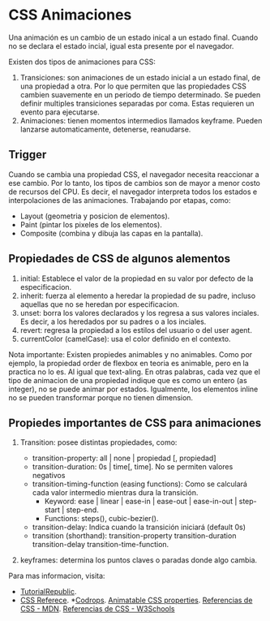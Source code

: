 # CSS Animaciones

Una animación es un cambio de un estado inical a un estado final. Cuando no se declara el estado incial, igual esta presente por el navegador.

Existen dos tipos de animaciones para CSS:

1. Transiciones: son animaciones de un estado inicial a un estado final, de una propiedad a otra. Por lo que permiten que las propiedades CSS cambien suavemente en un periodo de tiempo determinado. Se pueden definir multiples transiciones separadas por coma. Estas requieren un evento para ejecutarse.
2. Animaciones: tienen momentos intermedios llamados keyframe. Pueden lanzarse automaticamente, detenerse, reanudarse.

## Trigger

Cuando se cambia una propiedad CSS, el navegador necesita reaccionar a ese cambio. Por lo tanto, los tipos de cambios son de mayor a menor costo de recursos del CPU. Es decir, el navegador interpreta todos los estados e interpolaciones de las animaciones. Trabajando por etapas, como:

* Layout (geometria y posicion de elementos).
* Paint (pintar los pixeles de los elementos).
* Composite (combina y dibuja las capas en la pantalla).

## Propiedades de CSS de algunos alementos

1. initial: Establece el valor de la propiedad en su valor por defecto de la especificacion.
2. inherit: fuerza al elemento a heredar la propiedad de su padre, incluso aquellas que no se heredan por especificacion.
3. unset: borra los valores declarados y los regresa a sus valores inciales. Es decir, a los heredados por su padres o a los inciales.
4. revert: regresa la propiedad a los estilos del usuario o del user agent.
5. currentColor (camelCase): usa el color definido en el contexto.

Nota importante: Existen propiedes animables y no animables. Como por ejemplo, la propiedad order de flexbox en teoria es animable, pero en la practica no lo es. Al igual que text-aling. En otras palabras, cada vez que el tipo de animacion de una propiedad indique que es como un entero (as integer), no se puede animar por estados. Igualmente, los elementos inline no se pueden transformar porque no tienen dimension.

## Propiedes importantes de CSS para animaciones

1. Transition: posee distintas propiedades, como:
   * transition-property: all | none | propiedad [, propiedad]
   * transition-duration: 0s | time[, time]. No se permiten valores negativos
   * transition-timing-function (easing functions): Como se calculará cada valor intermedio mientras dura la transición. 
        - Keyword: ease | linear | ease-in | ease-out | ease-in-out | step-start | step-end.
        - Functions: steps(), cubic-bezier().
   * transition-delay: Indica cuando la transición iniciará (default 0s)
   * transition (shorthand): transition-property transition-duration transition-delay transition-time-function.

2. keyframes: determina los puntos claves o paradas donde algo cambia.

Para mas informacion, visita:

* [TutorialRepublic](https://www.tutorialrepublic.com/css-reference/css-animatable-properties.php).
* [CSS Referece](https://cssreference.io/).
*[Codrops](https://tympanus.net/codrops/css_reference/).
[Animatable CSS properties](https://developer.mozilla.org/en-US/docs/Web/CSS/CSS_animated_properties).
[Referencias de CSS - MDN](https://developer.mozilla.org/es/docs/Web/CSS/Referencia_CSS).
[Referencias de CSS - W3Schools](https://www.w3schools.com/cssref/)
